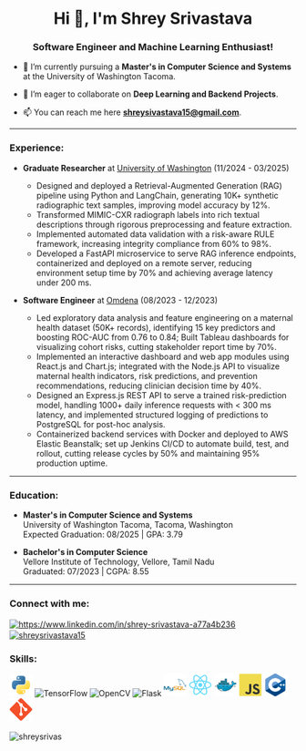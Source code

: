 <h1 align="center">Hi 👋, I'm Shrey Srivastava</h1>
<h3 align="center">Software Engineer and Machine Learning Enthusiast!</h3>

- 🌱 I’m currently pursuing a **Master's in Computer Science and Systems** at the University of Washington Tacoma. 

- 👯 I’m eager to collaborate on **Deep Learning and Backend Projects**. 

- 📫 You can reach me here **shreysivastava15@gmail.com**.

---

<h3 align="left">Experience:</h3>

- **Graduate Researcher** at [University of Washington](https://www.washington.edu/) (11/2024 - 03/2025)  
  - Designed and deployed a Retrieval-Augmented Generation (RAG) pipeline using Python and LangChain, generating 10K+ synthetic radiographic text samples, improving model accuracy by 12%.  
  - Transformed MIMIC-CXR radiograph labels into rich textual descriptions through rigorous preprocessing and feature extraction.  
  - Implemented automated data validation with a risk-aware RULE framework, increasing integrity compliance from 60% to 98%.
  - Developed a FastAPI microservice to serve RAG inference endpoints, containerized and deployed on a remote server, reducing environment setup time by 70% and achieving average latency under 200 ms.  

- **Software Engineer** at [Omdena](https://www.omdena.com/) (08/2023 - 12/2023)  
  - Led exploratory data analysis and feature engineering on a maternal health dataset (50K+ records), identifying 15 key predictors and boosting ROC-AUC from 0.76 to 0.84; Built Tableau dashboards for visualizing cohort risks, cutting stakeholder report time by 70%.
  - Implemented an interactive dashboard and web app modules using React.js and Chart.js; integrated with the Node.js API to visualize maternal health indicators, risk predictions, and prevention recommendations, reducing clinician decision time by 40%.
  - Designed an Express.js REST API to serve a trained risk-prediction model, handling 1000+ daily inference requests with < 300 ms latency, and implemented structured logging of predictions to PostgreSQL for post-hoc analysis.
  - Containerized backend services with Docker and deployed to AWS Elastic Beanstalk; set up Jenkins CI/CD to automate build, test, and rollout, cutting release cycles by 50% and maintaining 95% production uptime.  

  

---

<h3 align="left">Education:</h3>

- **Master's in Computer Science and Systems**  
  University of Washington Tacoma, Tacoma, Washington  
  Expected Graduation: 08/2025 | GPA: 3.79

- **Bachelor's in Computer Science**  
  Vellore Institute of Technology, Vellore, Tamil Nadu  
  Graduated: 07/2023 | CGPA: 8.55

---


<h3 align="left">Connect with me:</h3>
<p align="left">
<a href="https://linkedin.com/in/https://www.linkedin.com/in/shrey-srivastava-a77a4b236" target="blank"><img align="center" src="https://raw.githubusercontent.com/rahuldkjain/github-profile-readme-generator/master/src/images/icons/Social/linked-in-alt.svg" alt="https://www.linkedin.com/in/shrey-srivastava-a77a4b236" height="30" width="40" /></a>
<a href="https://kaggle.com/shreysrivastava15" target="blank"><img align="center" src="https://raw.githubusercontent.com/rahuldkjain/github-profile-readme-generator/master/src/images/icons/Social/kaggle.svg" alt="shreysrivastava15" height="30" width="40" /></a>
</p>

<h3 align="left">Skills:</h3>
<p align="left">
  <img src="https://raw.githubusercontent.com/devicons/devicon/master/icons/python/python-original.svg" alt="Python" width="40" height="40" />
  <img src="https://www.vectorlogo.zone/logos/tensorflow/tensorflow-icon.svg" alt="TensorFlow" width="40" height="40" />
  <img src="https://www.vectorlogo.zone/logos/opencv/opencv-icon.svg" alt="OpenCV" width="40" height="40" />
  <img src="https://www.vectorlogo.zone/logos/pocoo_flask/pocoo_flask-icon.svg" alt="Flask" width="40" height="40" />
  <img src="https://raw.githubusercontent.com/devicons/devicon/master/icons/mysql/mysql-original-wordmark.svg" alt="MySQL" width="40" height="40" />
  <img src="https://raw.githubusercontent.com/devicons/devicon/master/icons/react/react-original.svg" alt="ReactJS" width="40" height="40" />
  <img src="https://raw.githubusercontent.com/devicons/devicon/master/icons/docker/docker-original.svg" alt="Docker" width="40" height="40" />
  <img src="https://raw.githubusercontent.com/devicons/devicon/master/icons/javascript/javascript-original.svg" alt="JavaScript" width="40" height="40" />
  <img src="https://raw.githubusercontent.com/devicons/devicon/master/icons/cplusplus/cplusplus-original.svg" alt="C++" width="40" height="40" />
  <img src="https://raw.githubusercontent.com/devicons/devicon/master/icons/git/git-original.svg" alt="Git" width="40" height="40" />
</p>


<p><img align="center" src="https://github-readme-stats.vercel.app/api/top-langs?username=shreysrivas&show_icons=true&locale=en&layout=compact" alt="shreysrivas" /></p>


<!---
ShreySrivas/ShreySrivas is a ✨ special ✨ repository because its `README.md` (this file) appears on your GitHub profile.
You can click the Preview link to take a look at your changes.
--->

